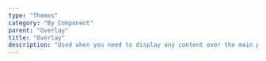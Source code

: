 ```yaml
---
type: "Themes"
category: "By Component"
parent: "Overlay"
title: "Overlay"
description: "Used when you need to display any content over the main page, not only modals."
---
```


